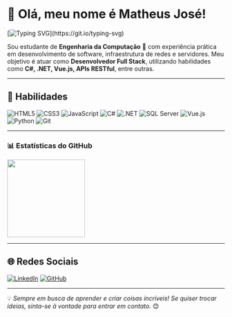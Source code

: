 # 👋 Olá, meu nome é Matheus José!

[![Typing SVG](https://readme-typing-svg.herokuapp.com?font=Fira+Code&size=24&pause=1000&color=00F700&width=435&lines=Bem-vindo+ao+meu+GitHub!;Desenvolvedor+Fullstack!;Apaixonado+por+Tecnologia!)](https://git.io/typing-svg)

Sou estudante de **Engenharia da Computação** 🚀 com experiência prática em desenvolvimento de software, infraestrutura de redes e servidores. Meu objetivo é atuar como **Desenvolvedor Full Stack**, utilizando habilidades como **C#, .NET, Vue.js, APIs RESTful**, entre outras.

---

## 🚀 Habilidades
![HTML5](https://img.shields.io/badge/HTML5-E34F26?style=for-the-badge&logo=html5&logoColor=white)
![CSS3](https://img.shields.io/badge/CSS3-1572B6?style=for-the-badge&logo=css3&logoColor=white)
![JavaScript](https://img.shields.io/badge/JavaScript-F7DF1E?style=for-the-badge&logo=javascript&logoColor=black)
![C#](https://img.shields.io/badge/C%23-239120?style=for-the-badge&logo=c-sharp&logoColor=white)
![.NET](https://img.shields.io/badge/.NET-512BD4?style=for-the-badge&logo=dotnet&logoColor=white)
![SQL Server](https://img.shields.io/badge/SQL%20Server-CC2927?style=for-the-badge&logo=microsoft-sql-server&logoColor=white)
![Vue.js](https://img.shields.io/badge/Vue.js-35495E?style=for-the-badge&logo=vue.js&logoColor=4FC08D)
![Python](https://img.shields.io/badge/Python-3776AB?style=for-the-badge&logo=python&logoColor=white)
![Git](https://img.shields.io/badge/Git-F05032?style=for-the-badge&logo=git&logoColor=white)

---

### 📊 Estatísticas do GitHub

<div >
<img height="180em" src="https://github-readme-stats.vercel.app/api?username=mjpa10&show_icons=true&theme=radical&include_all_commits=true&hide_rank=true,prs,contribs" />
</div>

---

## 🌐 Redes Sociais

[![LinkedIn](https://img.shields.io/badge/LinkedIn-blue?style=for-the-badge&logo=linkedin&logoColor=white)](https://www.linkedin.com/in/matheus-josee/)
[![GitHub](https://img.shields.io/badge/GitHub-black?style=for-the-badge&logo=github&logoColor=white)](https://github.com/mjpa10)

---

💡 *Sempre em busca de aprender e criar coisas incríveis! Se quiser trocar ideias, sinta-se à vontade para entrar em contato.* 😊

